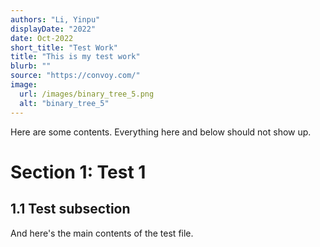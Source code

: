 ```yaml
---
authors: "Li, Yinpu"
displayDate: "2022"
date: Oct-2022
short_title: "Test Work"
title: "This is my test work"
blurb: ""
source: "https://convoy.com/"
image:
  url: /images/binary_tree_5.png
  alt: "binary_tree_5"
---
```



Here are some contents. Everything here and below should not show up.

# Section 1: Test 1
## 1.1 Test subsection

And here's the main contents of the test file. 
